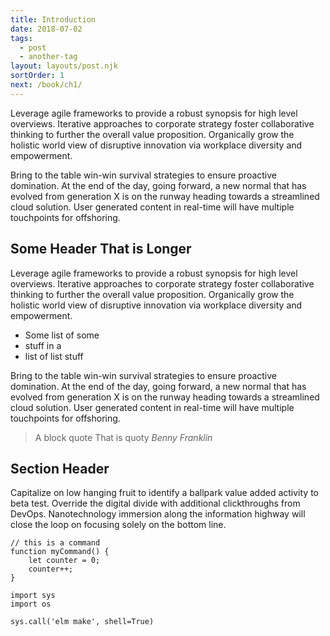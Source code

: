```yaml
---
title: Introduction
date: 2018-07-02
tags:
  - post
  - another-tag
layout: layouts/post.njk
sortOrder: 1
next: /book/ch1/
---
```


Leverage agile frameworks to provide a robust synopsis for high level overviews. Iterative approaches to corporate strategy foster collaborative thinking to further the overall value proposition. Organically grow the holistic world view of disruptive innovation via workplace diversity and empowerment.

Bring to the table win-win survival strategies to ensure proactive domination. At the end of the day, going forward, a new normal that has evolved from generation X is on the runway heading towards a streamlined cloud solution. User generated content in real-time will have multiple touchpoints for offshoring.

## Some Header That is Longer

Leverage agile frameworks to provide a robust synopsis for high level overviews. Iterative approaches to corporate strategy foster collaborative thinking to further the overall value proposition. Organically grow the holistic world view of disruptive innovation via workplace diversity and empowerment.

- Some list of some
- stuff in a
- list of list stuff

Bring to the table win-win survival strategies to ensure proactive domination. At the end of the day, going forward, a new normal that has evolved from generation X is on the runway heading towards a streamlined cloud solution. User generated content in real-time will have multiple touchpoints for offshoring.

> A block quote
> That is quoty
> <cite>Benny Franklin</cite>


## Section Header

Capitalize on low hanging fruit to identify a ballpark value added activity to beta test. Override the digital divide with additional clickthroughs from DevOps. Nanotechnology immersion along the information highway will close the loop on focusing solely on the bottom line.

``` js/2-3
// this is a command
function myCommand() {
	let counter = 0;
	counter++;
}
```

``` python/1-3
import sys
import os

sys.call('elm make', shell=True)
```
